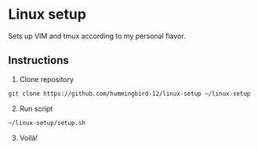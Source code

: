 # Linux setup

Sets up VIM and tmux according to my personal flavor.

## Instructions
1. Clone repository
  ```bash
  git clone https://github.com/hummingbird-12/linux-setup ~/linux-setup
  ```
2. Run script
  ```bash
  ~/linux-setup/setup.sh
  ```
3. Voilà!
